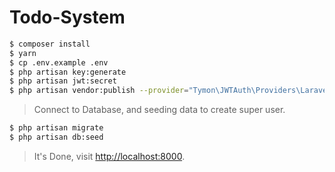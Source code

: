 # Todo-System

``` bash
$ composer install
$ yarn
$ cp .env.example .env
$ php artisan key:generate
$ php artisan jwt:secret
$ php artisan vendor:publish --provider="Tymon\JWTAuth\Providers\LaravelServiceProvider"
```

> Connect to Database, and seeding data to create super user.

```bash
$ php artisan migrate
$ php artisan db:seed
```

> It's Done, visit [http://localhost:8000](http://localhost:8000).